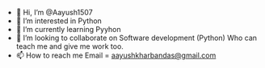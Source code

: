 - 👋 Hi, I’m @Aayush1507
- 👀 I’m interested in Python
- 🌱 I’m currently learning Pyyhon
- 💞️ I’m looking to collaborate on Software development (Python) Who can teach me and give me work too.
- 📫 How to reach me Email = aayushkharbandas@gmail.com
<!---
Aayush1507/Aayush1507 is a ✨ special ✨ repository because its `README.md` (this file) appears on your GitHub profile.
You can click the Preview link to take a look at your changes.
--->

